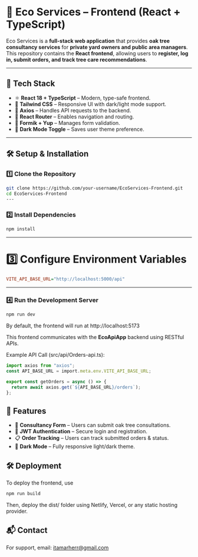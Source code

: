 <!-- # React + TypeScript + Vite

This template provides a minimal setup to get React working in Vite with HMR and some ESLint rules.

Currently, two official plugins are available:

- [@vitejs/plugin-react](https://github.com/vitejs/vite-plugin-react/blob/main/packages/plugin-react/README.md) uses [Babel](https://babeljs.io/) for Fast Refresh
- [@vitejs/plugin-react-swc](https://github.com/vitejs/vite-plugin-react-swc) uses [SWC](https://swc.rs/) for Fast Refresh

## Expanding the ESLint configuration

If you are developing a production application, we recommend updating the configuration to enable type aware lint rules:

- Configure the top-level `parserOptions` property like this:

```js
export default tseslint.config({
  languageOptions: {
    // other options...
    parserOptions: {
      project: ['./tsconfig.node.json', './tsconfig.app.json'],
      tsconfigRootDir: import.meta.dirname,
    },
  },
})
```

- Replace `tseslint.configs.recommended` to `tseslint.configs.recommendedTypeChecked` or `tseslint.configs.strictTypeChecked`
- Optionally add `...tseslint.configs.stylisticTypeChecked`
- Install [eslint-plugin-react](https://github.com/jsx-eslint/eslint-plugin-react) and update the config:

```js
// eslint.config.js
import react from 'eslint-plugin-react'

export default tseslint.config({
  // Set the react version
  settings: { react: { version: '18.3' } },
  plugins: {
    // Add the react plugin
    react,
  },
  rules: {
    // other rules...
    // Enable its recommended rules
    ...react.configs.recommended.rules,
    ...react.configs['jsx-runtime'].rules,
  },
})
``` -->
# 🌿 Eco Services – Frontend (React + TypeScript)

Eco Services is a **full-stack web application** that provides **oak tree consultancy services** for **private yard owners and public area managers**. This repository contains the **React frontend**, allowing users to **register, log in, submit orders, and track tree care recommendations**.

---

## 🚀 Tech Stack
- ⚛ **React 18 + TypeScript** – Modern, type-safe frontend.
- 🎨 **Tailwind CSS** – Responsive UI with dark/light mode support.
- 🔄 **Axios** – Handles API requests to the backend.
- 🚦 **React Router** – Enables navigation and routing.
- 📄 **Formik + Yup** – Manages form validation.
- 🌙 **Dark Mode Toggle** – Saves user theme preference.

---

## 🛠 Setup & Installation
### 1️⃣ Clone the Repository
```sh
git clone https://github.com/your-username/EcoServices-Frontend.git
cd EcoServices-Frontend
---
```
### 2️⃣ Install Dependencies
```sh
npm install
```
---
# 3️⃣ Configure Environment Variables
```ini
VITE_API_BASE_URL="http://localhost:5000/api"
```
---
### 4️⃣ Run the Development Server
```sh
npm run dev
```

By default, the frontend will run at http://localhost:5173


This frontend communicates with the **EcoApiApp** backend using RESTful APIs.

Example API Call (src/api/Orders-api.ts):
```ts
import axios from "axios";
const API_BASE_URL = import.meta.env.VITE_API_BASE_URL;

export const getOrders = async () => {
  return await axios.get(`${API_BASE_URL}/orders`);
};
   ```

## 📌 Features
- 📝 **Consultancy Form** – Users can submit oak tree consultations.
- 🔑 **JWT Authentication** – Secure login and registration.
- 📋 **Order Tracking** – Users can track submitted orders & status.
- 🌙 **Dark Mode** – Fully responsive light/dark theme.

## 🛠 Deployment
To deploy the frontend, use

```sh
npm run build
```
Then, deploy the dist/ folder using Netlify, Vercel, or any static hosting provider.

## 📬 Contact
For support, email: itamarherr@gmail.com

